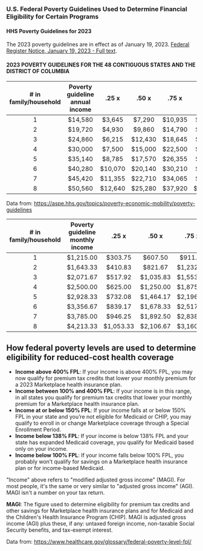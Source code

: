 ### U.S. Federal Poverty Guidelines Used to Determine Financial Eligibility for Certain Programs  

#### HHS Poverty Guidelines for 2023  

The 2023 poverty guidelines are in effect as of January 19, 2023. [Federal Register Notice, January 19, 2023 - Full text](https://www.federalregister.gov/documents/2023/01/19/2023-00885/annual-update-of-the-hhs-poverty-guidelines).  

#### 2023 POVERTY GUIDELINES FOR THE 48 CONTIGUOUS STATES AND THE DISTRICT OF COLUMBIA  

|# in family/household | Poverty guideline **annual** income |.25 x|.50 x|.75 x| 2 x | 3 x | 4 x |
|:--------------------:|:-----------------:|:---:|:---:|:---:|:---:|:---:|:---:|
|1 |$14,580|$3,645|$7,290|$10,935|$29,160|$43,740|$58,320|
|2 |$19,720|$4,930|$9,860|$14,790|$39,440|$59,160|$78,880|
|3 |$24,860|$6,215|$12,430|$18,645|$49,720|$74,580|$99,440|
|4 |$30,000|$7,500|$15,000|$22,500|$60,000|$90,000|$120,000|
|5 |$35,140|$8,785|$17,570|$26,355|$70,280|$105,420|$140,560|
|6 |$40,280|$10,070|$20,140|$30,210|$80,560|$120,840|$161,120|
|7 |$45,420|$11,355|$22,710|$34,065|$90,840|$136,260|$181,680|
|8 |$50,560|$12,640|$25,280|$37,920|$101,120|$151,680|$202,240|

Data from: https://aspe.hhs.gov/topics/poverty-economic-mobility/poverty-guidelines  

|# in family/household | Poverty guideline **monthly** income |.25 x|.50 x|.75 x| 2 x | 3 x | 4 x |
|:--------------------:|:-----------------:|:---:|:---:|:---:|:---:|:---:|:---:|
|1 |$1,215.00|$303.75|$607.50|$911.25|$2,430.00|$3,645.00|$4,860.00|
|2 |$1,643.33|$410.83|$821.67|$1,232.50|$3,286.67|$4,930.00|$6,573.33|
|3 |$2,071.67|$517.92|$1,035.83|$1,553.75|$4,143.33|$6,215.00|$8,286.67|
|4 |$2,500.00|$625.00|$1,250.00|$1,875.00|$5,000.00|$7,500.00|$10,000.00|
|5 |$2,928.33|$732.08|$1,464.17|$2,196.25|$5,856.67|$8,785.00|$11,713.33|
|6 |$3,356.67|$839.17|$1,678.33|$2,517.50|$6,713.33|$10,070.00|$13,426.67|
|7 |$3,785.00|$946.25|$1,892.50|$2,838.75|$7,570.00|$11,355.00|$15,140.00|
|8 |$4,213.33|$1,053.33|$2,106.67|$3,160.00|$8,426.67|$12,640.00|$16,853.33|



## How federal poverty levels are used to determine eligibility for reduced-cost health coverage  

* **Income above 400% FPL**: If your income is above 400% FPL, you may now qualify for premium tax credits that lower your monthly premium for a 2023 Marketplace health insurance plan.  
* **Income between 100% and 400% FPL**: If your income is in this range, in all states you qualify for premium tax credits that lower your monthly premium for a Marketplace health insurance plan.  
* **Income at or below 150% FPL**: If your income falls at or below 150% FPL in your state and you’re not eligible for Medicaid or CHIP, you may qualify to enroll in or change Marketplace coverage through a Special Enrollment Period.  
* **Income below 138% FPL**: If your income is below 138% FPL and your state has expanded Medicaid coverage, you qualify for Medicaid based only on your income.  
* **Income below 100% FPL**: If your income falls below 100% FPL, you probably won’t qualify for savings on a Marketplace health insurance plan or for income-based Medicaid.  

"Income" above refers to "modified adjusted gross income" (MAGI). For most people, it's the same or very similar to "adjusted gross income" (AGI).  MAGI isn't a number on your tax return.  

**MAGI**: The figure used to determine eligibility for premium tax credits and other savings for Marketplace health insurance plans and for Medicaid and the Children's Health Insurance Program (CHIP). MAGI is adjusted gross income (AGI) plus these, if any: untaxed foreign income, non-taxable Social Security benefits, and tax-exempt interest.  

Data from: https://www.healthcare.gov/glossary/federal-poverty-level-fpl/  